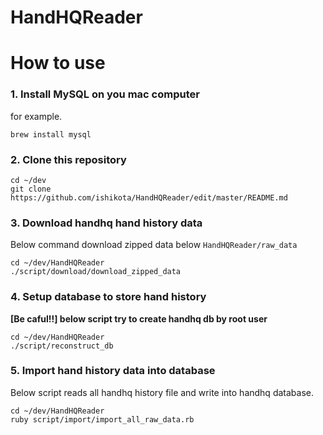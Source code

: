 # HandHQReader
# How to use
### 1. Install MySQL on you mac computer
for example.
```
brew install mysql
```

### 2. Clone this repository
```
cd ~/dev
git clone https://github.com/ishikota/HandHQReader/edit/master/README.md
```

### 3. Download handhq hand history data
Below command download zipped data below `HandHQReader/raw_data`
```
cd ~/dev/HandHQReader
./script/download/download_zipped_data
```

### 4. Setup database to store hand history
**[Be caful!!] below script try to create handhq db by root user**
```
cd ~/dev/HandHQReader
./script/reconstruct_db
```

### 5. Import hand history data into database
Below script reads all handhq history file and write into handhq database.
```
cd ~/dev/HandHQReader
ruby script/import/import_all_raw_data.rb
```
